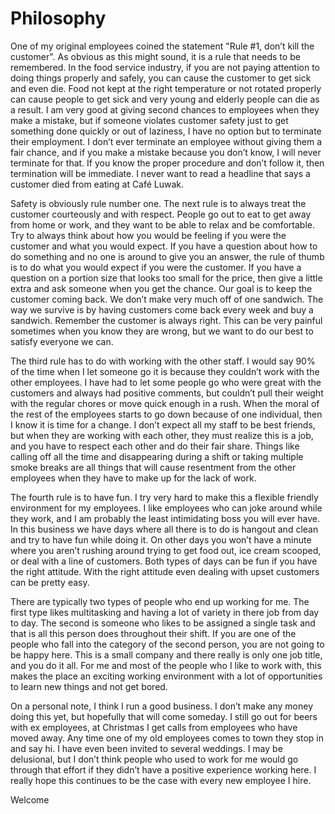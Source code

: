 # Philosophy

One of my original employees coined the statement "Rule \#1, don’t kill the customer". As obvious as this might sound, it is a rule that needs to be remembered. In the food service industry, if you are not paying attention to doing things properly and safely, you can cause the customer to get sick and even die. Food not kept at the right temperature or not rotated properly can cause people to get sick and very young and elderly people can die as a result. I am very good at giving second chances to employees when they make a mistake, but if someone violates customer safety just to get something done quickly or out of laziness, I have no option but to terminate their employment. I don’t ever terminate an employee without giving them a fair chance, and if you make a mistake because you don’t know, I will never terminate for that. If you know the proper procedure and don’t follow it, then termination will be immediate. I never want to read a headline that says a customer died from eating at Café Luwak.

Safety is obviously rule number one. The next rule is to always treat the customer courteously and with respect. People go out to eat to get away from home or work, and they want to be able to relax and be comfortable. Try to always think about how you would be feeling if you were the customer and what you would expect. If you have a question about how to do something and no one is around to give you an answer, the rule of thumb is to do what you would expect if you were the customer. If you have a question on a portion size that looks too small for the price, then give a little extra and ask someone when you get the chance. Our goal is to keep the customer coming back. We don’t make very much off of one sandwich. The way we survive is by having customers come back every week and buy a sandwich. Remember the customer is always right. This can be very painful sometimes when you know they are wrong, but we want to do our best to satisfy everyone we can.

The third rule has to do with working with the other staff. I would say 90% of the time when I let someone go it is because they couldn’t work with the other employees. I have had to let some people go who were great with the customers and always had positive comments, but couldn’t pull their weight with the regular chores or move quick enough in a rush. When the moral of the rest of the employees starts to go down because of one individual, then I know it is time for a change. I don’t expect all my staff to be best friends, but when they are working with each other, they must realize this is a job, and you have to respect each other and do their fair share. Things like calling off all the time and disappearing during a shift or taking multiple smoke breaks are all things that will cause resentment from the other employees when they have to make up for the lack of work.

The fourth rule is to have fun. I try very hard to make this a flexible friendly environment for my employees. I like employees who can joke around while they work, and I am probably the least intimidating boss you will ever have. In this business we have days where all there is to do is hangout and clean and try to have fun while doing it. On other days you won’t have a minute where you aren’t rushing around trying to get food out, ice cream scooped, or deal with a line of customers. Both types of days can be fun if you have the right attitude. With the right attitude even dealing with upset customers can be pretty easy.

There are typically two types of people who end up working for me. The first type likes multitasking and having a lot of variety in there job from day to day. The second is someone who likes to be assigned a single task and that is all this person does throughout their shift. If you are one of the people who fall into the category of the second person, you are not going to be happy here. This is a small company and there really is only one job title, and you do it all. For me and most of the people who I like to work with, this makes the place an exciting working environment with a lot of opportunities to learn new things and not get bored.

On a personal note, I think I run a good business. I don’t make any money doing this yet, but hopefully that will come someday. I still go out for beers with ex employees, at Christmas I get calls from employees who have moved away. Any time one of my old employees comes to town they stop in and say hi. I have even been invited to several weddings. I may be delusional, but I don’t think people who used to work for me would go through that effort if they didn’t have a positive experience working here. I really hope this continues to be the case with every new employee I hire.

Welcome

